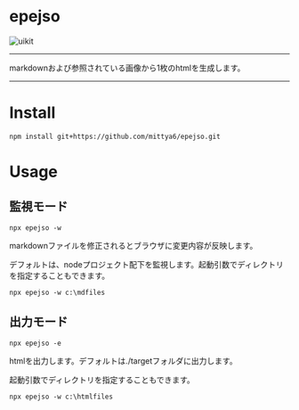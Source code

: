 # epejso

![uikit](https://user-images.githubusercontent.com/53619699/117480426-8d945680-af9c-11eb-802b-63ca593a8c07.jpg)

----

markdownおよび参照されている画像から1枚のhtmlを生成します。


----

# Install

```
npm install git+https://github.com/mittya6/epejso.git
```

# Usage

## 監視モード
```
npx epejso -w
```
markdownファイルを修正されるとブラウザに変更内容が反映します。

デフォルトは、nodeプロジェクト配下を監視します。起動引数でディレクトリを指定することもできます。

```
npx epejso -w c:\mdfiles
```

## 出力モード
```
npx epejso -e
```
htmlを出力します。デフォルトは./targetフォルダに出力します。

起動引数でディレクトリを指定することもできます。

```
npx epejso -w c:\htmlfiles
```
